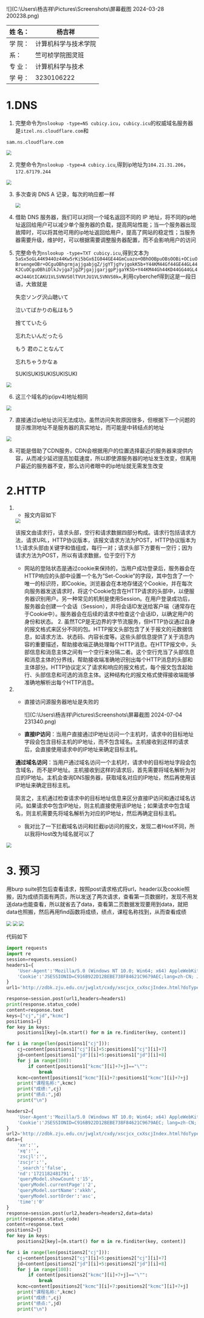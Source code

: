 ![](C:\Users\杨吉祥\Pictures\Screenshots\屏幕截图 2024-03-28 200238.png)

| 姓  名： | 杨吉祥               |
| -------- | -------------------- |
| 学  院： | 计算机科学与技术学院 |
| 系：     | 竺可桢学院图灵班     |
| 专  业： | 计算机科学与技术     |
| 学  号： | 3230106222           |

<div style="page-break-after:always;"></div>

# 1.DNS

1. 完整命令为`nslookup -type=NS cubicy.icu`，`cubicy.icu`的权威域名服务器是`itzel.ns.cloudflare.com`和

`sam.ns.cloudflare.com`

<img src="C:\Users\杨吉祥\Pictures\Screenshots\屏幕截图 2024-07-04 191132.png" style="zoom: 80%;" />

2. 完整命令为`nslookup -type=A cubicy.icu`,得到ip地址为`104.21.31.206`，`172.67179.244`

<img src="C:\Users\杨吉祥\Pictures\Screenshots\屏幕截图 2024-07-04 191642.png" style="zoom: 80%;" />

3. 多次查询 DNS A 记录，每次的响应都一样

   <img src="C:\Users\杨吉祥\Pictures\Screenshots\屏幕截图 2024-07-04 203006.png" style="zoom:80%;" />

4. 借助 DNS 服务器，我们可以对同一个域名返回不同的 IP 地址，将不同的ip地址返回给用户可以减少单个服务器的负载，提高网站性能；当一个服务器出现故障时，可以将其他可用的ip地址返回给用户，提高了网站的稳定性；当服务器需要升级，维护时，可以根据需要调整服务器配置，而不会影响用户的访问

5. 完整命令为`nslookup -type=TXT cubicy.icu`,得到文本为`5aSx5oGL44K944Oz44Kw5rKi5bGx6IG044GE44GmCuazo+OBhOOBpuOBsOOBi+OCiuOBruengeOBr+OCguOBhgrmjajjgabjgZ/jgYTjgYvjgokK5b+Y44KM44Gf44GE44GL44KJCuOCguOBhiDlkJvjga7jgZPjgajjgarjgpPjgaYK5b+Y44KM44Gh44KD44GG44GL44KJ44GtICAKU1VLSVNVS0lTVUtJU1VLSVNVS0k=`,利用cyberchef得到这是一段日语，大致就是

   失恋ソング沢山聴いて

   泣いてばかりの私はもう

   捨てていたら

   忘れたいんだったら

   もう 君のことなんて

   忘れちゃうかなぁ

   SUKISUKISUKISUKISUKI

<img src="C:\Users\杨吉祥\Pictures\Screenshots\屏幕截图 2024-07-04 194506.png" style="zoom:80%;" />

6. 这三个域名的ip(ipv4)地址相同

<img src="C:\Users\杨吉祥\Pictures\Screenshots\屏幕截图 2024-07-04 194910.png" style="zoom:80%;" />

7. 直接通过ip地址访问无法成功，虽然访问失败原因很多，但根据下一个问题的提示推测地址不是服务器的真实地址，而可能是中转结点的地址

<img src="C:\Users\杨吉祥\Pictures\Screenshots\屏幕截图 2024-07-04 201334.png" style="zoom:80%;" />

8. 可能是借助了CDN服务，CDN会根据用户的位置选择最近的服务器来提供内容，从而减少延迟提高加载速度，所以即使源服务器的地址发生改变，但离用户最近的服务器不变，那么访问者眼中的ip地址就无需发生改变

<div style="page-break-after:always;"></div>

# 2.HTTP

1. - 报文内容如下

   <img src="C:\Users\杨吉祥\Pictures\Screenshots\屏幕截图 2024-07-04 223700.png" style="zoom:80%;" />

   该报文由请求行，请求头部，空行和请求数据四部分构成。请求行包括请求方法，请求URL，HTTP协议版本，该报文请求方法为POST，HTTP协议版本为1.1;请求头部由关键字和值组成，每行一对；请求头部下方要有一空行；因为请求方法为POST，所以有请求数据，位于空行下方

   - 网站的登陆状态是通过cookie来保持的，当用户成功登录后，服务器会在HTTP响应的头部中设置一个名为“Set-Cookie”的字段，其中包含了一个唯一的标识符，即Cookie。浏览器会在本地存储这个Cookie，并在每次向服务器发送请求时，将这个Cookie包含在HTTP请求的头部中，以便服务器识别用户。另一种常见的机制是使用Session。在用户登录成功后，服务器会创建一个会话（Session），并将会话ID发送给客户端（通常存在于Cookie中）。服务器会在后续的请求中检查这个会话ID，以确定用户的身份和状态。
     2. 虽然TCP是无边界的字节流服务，但HTTP协议通过自身的报文格式来区分不同的包。HTTP报文头部包含了关于报文的元数据信息，如请求方法、状态码、内容长度等。这些头部信息提供了关于消息内容的重要描述，帮助接收端正确处理每个HTTP消息。在HTTP报文中，头部信息和消息主体之间有一个空行来分隔二者。这个空行充当了头部信息和消息主体的分界线，帮助接收端准确地识别出每个HTTP消息的头部和主体部分。HTTP协议定义了请求和响应的报文格式，每个报文包含起始行、头部信息和可选的消息主体。这种结构化的报文格式使得接收端能够准确地解析出每个HTTP消息。

3. - 直接访问源服务器地址是失败的

     ![](C:\Users\杨吉祥\Pictures\Screenshots\屏幕截图 2024-07-04 231340.png)

   -  **直接IP访问**：当用户直接通过IP地址访问一个主机时，请求中的目标地址字段会包含目标主机的IP地址，而不包含域名。主机接收到这样的请求后，会直接使用请求中的IP地址来确定目标主机。

     **通过域名访问**：当用户通过域名访问一个主机时，请求中的目标地址字段会包含域名，而不是IP地址。主机接收到这样的请求后，首先需要将域名解析为对应的IP地址。主机会查询DNS服务器，获取域名对应的IP地址，然后再使用该IP地址来确定目标主机。

   简言之，主机通过检查请求中的目标地址信息来区分直接IP访问和通过域名访问。如果请求中包含IP地址，则主机直接使用该IP地址；如果请求中包含域名，则主机需要先将域名解析为对应的IP地址，然后再确定目标主机。

   - 我对比了一下拦截域名访问和拦截ip访问的报文，发现二者Host不同，所以我将Host改为域名就可以了

<img src="C:\Users\杨吉祥\Pictures\Screenshots\屏幕截图 2024-07-04 234233.png" style="zoom:80%;" />

<div style="page-break-after:always;"></div>

# 3. 预习

用burp suite抓包后查看请求，按照post请求格式将url，header以及cookie照搬，因为成绩页面有两页，所以发送了两次请求，查看第一页数据时，发现不用发送data也能查看，所以就省去了data，查看第二页数据发现要用到data，就把data也照搬，然后再用find函数将成绩，绩点，课程名称找到，从而查看成绩

<img src="C:\Users\杨吉祥\Pictures\Screenshots\屏幕截图 2024-07-17 130317.png" style="zoom:80%;" />

<img src="C:\Users\杨吉祥\Pictures\Screenshots\屏幕截图 2024-07-17 130309.png" style="zoom:80%;" />

<img src="C:\Users\杨吉祥\Pictures\Screenshots\屏幕截图 2024-07-17 125101.png" style="zoom:80%;" />

代码如下

```python
import requests
import re
session=requests.session()
headers1={
    'User-Agent':'Mozilla/5.0 (Windows NT 10.0; Win64; x64) AppleWebKit/537.36 (KHTML, like Gecko) Chrome/126.0.6478.127 Safari/537.36',
    'Cookie':'JSESSIONID=C916B922D12BEBE738F84621C9679AEC;lang=zh-CN; JSESSIONID=D1478EDC510642414D93C8267687D60F; route=1a53339a9972202950f42a60e12340ac; _csrf=S8mwplVi9KWoF2WQ0TlCeN6uyrY%2FJVwvB6rt%2BNvmiEc%3D; _pv0=yHnyuogjl5YToLjfx9THdMlGvsyVsFMM%2Ft4iN%2BovkTon1wNrlfesNKo%2FlIO1jwGMWjfovylx3ml6F0ybAxF95Frailpe6J%2BBv%2BZQgZuThDNKOKboUGRc1Lh2V%2BH6SyHqLlGAZdRKdRvHFSRVeZkNJDw%2FwVWb8z4qi%2BRtYGbVaEn8wc20jbeSNBaK4BJ%2FKMtCY%2FuDuBS%2BajbeQyxXJlrMdkwrbgcqQlH823OQLioodYx3PTXimyjlXR44XXbilJ00MWyBYVuCBBO%2BG4bbbA%2BDi7hsoX4qc8Ia2mukLjdZ63HXxr3WeITvDXNymcLTRcYRaoFjLfh5yk6xaiZEFw3c0Xovc6rYD9wLjgr6DTK2YVbAHeCa%2B7S4gjLdY566%2BbnzNkahAtj1UZ29wLbwQgvG%2FZ8BmlobbTzuaXuNsieqXgo%3D; _pf0=nGK1uBR9hev9ZIftrowxVB98ac7idiPOmDqOWl7qsTU%3D; _pc0=pGoFzTKOp8709GLavob%2FFdQB2rF3Nb195ZZKEiRcdmoB3kDDfVOCduWykrmghfPb;iPlanetDirectoryPro=O4rhEuyZQVMuoLdOZwaeVJ%2B49o5Sze%2B3g3uk2GRIpbaqFEWuX5VqDUhPbiVrYD7C0w3BU6i%2F95AZiT7PITFLnn9dVyIvgjKNNGrtbqeuzFefVJk8ZwJ1HQp4N8Y8My1tHJGYjDRbtU%2BwFHnwUK17j4fZY8oNQBN5HM7cGHJjI9mUK8%2BzkwJXYtpbFAC6pmD3duwQaGqY27H0ygIcUJxFLTBwIcvQ8KwVqsu39MO%2Fi1MCY837fwjeRMnbm68oXWyexdesI1xGwsEKBHBI9Ehqbh00p%2FjT3B6HHZCMwJlPNJurPeCjXEP9z%2FwPGLVZ4y5qE2i%2FwhF8Me7aUjfCSSzmstLffUU5dFyIll9MPQzsP60%3D'
}
url1='http://zdbk.zju.edu.cn/jwglxt/cxdy/xscjcx_cxXscjIndex.html?doType=query&gnmkdm=N5083&su=3230106222'

response=session.post(url1,headers=headers1)
print(response.status_code)
content=response.text
keys=["cj","jd","kcmc"]
positions1={}
for key in keys:
    positions1[key]=[m.start() for m in re.finditer(key, content)]

for i in range(len(positions1["cj"])):
    cj=content[positions1["cj"][i]+5:positions1["cj"][i]+7]
    jd=content[positions1["jd"][i]+5:positions1["jd"][i]+8]
    for j in range(100):
        if content[positions1["kcmc"][i]+7+j]=="\"":
            break
    kcmc=content[positions1["kcmc"][i]+7:positions1["kcmc"][i]+7+j]
    print("课程名称:",kcmc)
    print("成绩:",cj)
    print("绩点:",jd)
    print("\n")

headers2={
    'User-Agent':'Mozilla/5.0 (Windows NT 10.0; Win64; x64) AppleWebKit/537.36 (KHTML, like Gecko) Chrome/126.0.6478.127 Safari/537.36',
    'Cookie':'JSESSIONID=C916B922D12BEBE738F84621C9679AEC; lang=zh-CN; JSESSIONID=D1478EDC510642414D93C8267687D60F; route=1a53339a9972202950f42a60e12340ac; _csrf=S8mwplVi9KWoF2WQ0TlCeN6uyrY%2FJVwvB6rt%2BNvmiEc%3D; _pv0=yHnyuogjl5YToLjfx9THdMlGvsyVsFMM%2Ft4iN%2BovkTon1wNrlfesNKo%2FlIO1jwGMWjfovylx3ml6F0ybAxF95Frailpe6J%2BBv%2BZQgZuThDNKOKboUGRc1Lh2V%2BH6SyHqLlGAZdRKdRvHFSRVeZkNJDw%2FwVWb8z4qi%2BRtYGbVaEn8wc20jbeSNBaK4BJ%2FKMtCY%2FuDuBS%2BajbeQyxXJlrMdkwrbgcqQlH823OQLioodYx3PTXimyjlXR44XXbilJ00MWyBYVuCBBO%2BG4bbbA%2BDi7hsoX4qc8Ia2mukLjdZ63HXxr3WeITvDXNymcLTRcYRaoFjLfh5yk6xaiZEFw3c0Xovc6rYD9wLjgr6DTK2YVbAHeCa%2B7S4gjLdY566%2BbnzNkahAtj1UZ29wLbwQgvG%2FZ8BmlobbTzuaXuNsieqXgo%3D; _pf0=nGK1uBR9hev9ZIftrowxVB98ac7idiPOmDqOWl7qsTU%3D; _pc0=pGoFzTKOp8709GLavob%2FFdQB2rF3Nb195ZZKEiRcdmoB3kDDfVOCduWykrmghfPb; iPlanetDirectoryPro=O4rhEuyZQVMuoLdOZwaeVJ%2B49o5Sze%2B3g3uk2GRIpbaqFEWuX5VqDUhPbiVrYD7C0w3BU6i%2F95AZiT7PITFLnn9dVyIvgjKNNGrtbqeuzFefVJk8ZwJ1HQp4N8Y8My1tHJGYjDRbtU%2BwFHnwUK17j4fZY8oNQBN5HM7cGHJjI9mUK8%2BzkwJXYtpbFAC6pmD3duwQaGqY27H0ygIcUJxFLTBwIcvQ8KwVqsu39MO%2Fi1MCY837fwjeRMnbm68oXWyexdesI1xGwsEKBHBI9Ehqbh00p%2FjT3B6HHZCMwJlPNJurPeCjXEP9z%2FwPGLVZ4y5qE2i%2FwhF8Me7aUjfCSSzmstLffUU5dFyIll9MPQzsP60%3D'
}
url2='http://zdbk.zju.edu.cn/jwglxt/cxdy/xscjcx_cxXscjIndex.html?doType=query&gnmkdm=N508301&su=3230106222'
data={
    'xn':'',
    'xq':'',
    'zscjl':'',
    'zscjr':'',
    '_search':'false',
    'nd':'1721182481791',
    'queryModel.showCount':'15',
    'queryModel.currentPage':'2',
    'queryModel.sortName':'xkkh',
    'queryModel.sortOrder':'asc',
    'time':'0'
}
response=session.post(url2,headers=headers2,data=data)
print(response.status_code)
content=response.text
positions2={}
for key in keys:
    positions2[key]=[m.start() for m in re.finditer(key, content)]

for i in range(len(positions2["cj"])):
    cj=content[positions2["cj"][i]+5:positions2["cj"][i]+7]
    jd=content[positions2["jd"][i]+5:positions2["jd"][i]+8]
    for j in range(100):
        if content[positions2["kcmc"][i]+7+j]=="\"":
            break
    kcmc=content[positions2["kcmc"][i]+7:positions2["kcmc"][i]+7+j]
    print("课程名称:",kcmc)
    print("成绩:",cj)
    print("绩点:",jd)
    print("\n")
```









